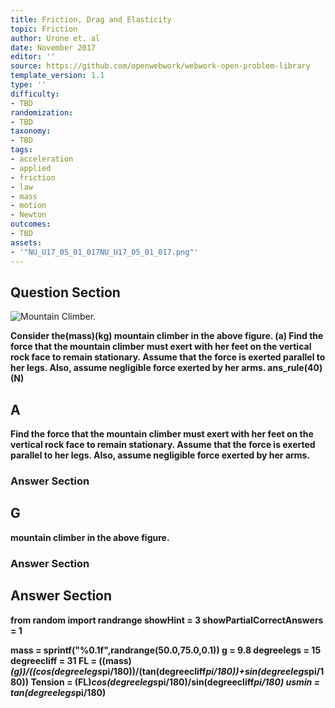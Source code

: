 ```yaml
---
title: Friction, Drag and Elasticity
topic: Friction
author: Urone et. al
date: November 2017
editor: ''
source: https://github.com/openwebwork/webwork-open-problem-library
template_version: 1.1
type: ''
difficulty:
- TBD
randomization:
- TBD
taxonomy:
- TBD
tags:
- acceleration
- applied
- friction
- law
- mass
- motion
- Newton
outcomes:
- TBD
assets:
- '"NU_U17_05_01_017NU_U17_05_01_017.png"'
---
```


## Question Section 

![Mountain Climber.]("NU_U17_05_01_017NU_U17_05_01_017.png")

<b>
Consider the(mass)(kg) mountain climber in the above figure. 
(a) Find the force that the mountain climber must exert with her feet on the vertical rock face to remain stationary. Assume that the force is exerted parallel to her legs. Also, assume negligible force exerted by her arms.
ans_rule(40)(N)

## A
Find the force that the mountain climber must exert with her feet on the vertical rock face to remain stationary. Assume that the force is exerted parallel to her legs. Also, assume negligible force exerted by her arms.
### Answer Section
## G
mountain climber in the above figure. 
### Answer Section


## Answer Section

from random import randrange
showHint = 3
showPartialCorrectAnswers = 1

mass = sprintf("%0.1f",randrange(50.0,75.0,0.1))
g = 9.8
degreelegs = 15
degreecliff = 31
FL = ((mass)*(g))/((cos(degreelegs*pi/180))/(tan(degreecliff*pi/180))+sin(degreelegs*pi/180))
Tension = (FL)*cos(degreelegs*pi/180)/sin(degreecliff*pi/180)
usmin = tan(degreelegs*pi/180)